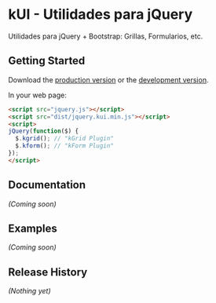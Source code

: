# kUI - Utilidades para jQuery

Utilidades para jQuery + Bootstrap: Grillas, Formularios, etc.

## Getting Started

Download the [production version][min] or the [development version][max].

[min]: https://raw.githubusercontent.com/konecta/jquery-kui/master/dist/jquery.kui.min.js
[max]: https://raw.githubusercontent.com/konecta/jquery-kui/master/dist/jquery.kui.js

In your web page:

```html
<script src="jquery.js"></script>
<script src="dist/jquery.kui.min.js"></script>
<script>
jQuery(function($) {
  $.kgrid(); // "kGrid Plugin"
  $.kform(); // "kForm Plugin"
});
</script>
```

## Documentation
_(Coming soon)_

## Examples
_(Coming soon)_

## Release History
_(Nothing yet)_
